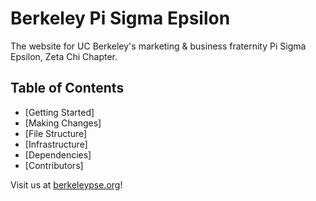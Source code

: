 # Berkeley Pi Sigma Epsilon
The website for UC Berkeley's marketing & business fraternity Pi Sigma Epsilon, Zeta Chi Chapter.

## Table of Contents
- [Getting Started]
- [Making Changes]
- [File Structure]
- [Infrastructure]
- [Dependencies]
- [Contributors]

Visit us at [berkeleypse.org](https://berkeleypse.org)!